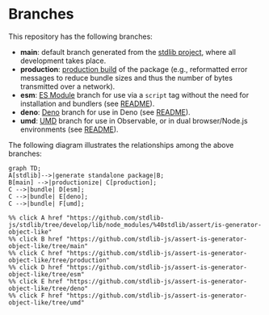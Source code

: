 <!--

@license Apache-2.0

Copyright (c) 2022 The Stdlib Authors.

Licensed under the Apache License, Version 2.0 (the "License");
you may not use this file except in compliance with the License.
You may obtain a copy of the License at

    http://www.apache.org/licenses/LICENSE-2.0

Unless required by applicable law or agreed to in writing, software
distributed under the License is distributed on an "AS IS" BASIS,
WITHOUT WARRANTIES OR CONDITIONS OF ANY KIND, either express or implied.
See the License for the specific language governing permissions and
limitations under the License.

-->

# Branches

This repository has the following branches:

-   **main**: default branch generated from the [stdlib project][stdlib-url], where all development takes place.
-   **production**: [production build][production-url] of the package (e.g., reformatted error messages to reduce bundle sizes and thus the number of bytes transmitted over a network).
-   **esm**: [ES Module][esm-url] branch for use via a `script` tag without the need for installation and bundlers (see [README][esm-readme]).
-   **deno**: [Deno][deno-url] branch for use in Deno (see [README][deno-readme]).
-   **umd**: [UMD][umd-url] branch for use in Observable, or in dual browser/Node.js environments (see [README][umd-readme]).

The following diagram illustrates the relationships among the above branches:

```mermaid
graph TD;
A[stdlib]-->|generate standalone package|B;
B[main] -->|productionize| C[production];
C -->|bundle| D[esm];
C -->|bundle| E[deno];
C -->|bundle| F[umd];

%% click A href "https://github.com/stdlib-js/stdlib/tree/develop/lib/node_modules/%40stdlib/assert/is-generator-object-like"
%% click B href "https://github.com/stdlib-js/assert-is-generator-object-like/tree/main"
%% click C href "https://github.com/stdlib-js/assert-is-generator-object-like/tree/production"
%% click D href "https://github.com/stdlib-js/assert-is-generator-object-like/tree/esm"
%% click E href "https://github.com/stdlib-js/assert-is-generator-object-like/tree/deno"
%% click F href "https://github.com/stdlib-js/assert-is-generator-object-like/tree/umd"
```

[stdlib-url]: https://github.com/stdlib-js/stdlib/tree/develop/lib/node_modules/%40stdlib/assert/is-generator-object-like
[production-url]: https://github.com/stdlib-js/assert-is-generator-object-like/tree/production
[deno-url]: https://github.com/stdlib-js/assert-is-generator-object-like/tree/deno
[deno-readme]: https://github.com/stdlib-js/assert-is-generator-object-like/blob/deno/README.md
[umd-url]: https://github.com/stdlib-js/assert-is-generator-object-like/tree/umd
[umd-readme]: https://github.com/stdlib-js/assert-is-generator-object-like/blob/umd/README.md
[esm-url]: https://github.com/stdlib-js/assert-is-generator-object-like/tree/esm
[esm-readme]: https://github.com/stdlib-js/assert-is-generator-object-like/blob/esm/README.md